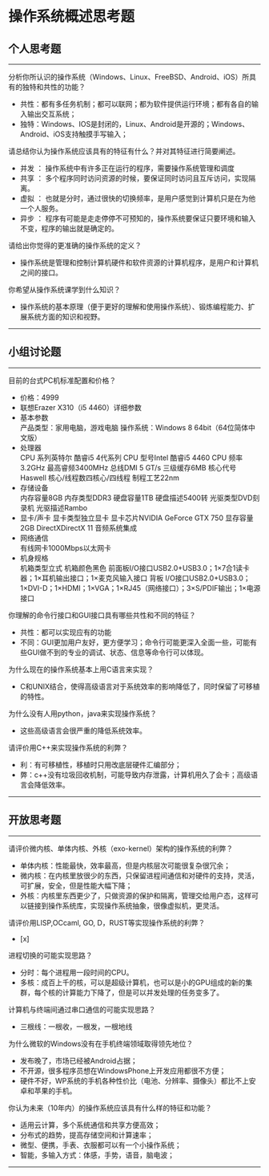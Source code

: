 # 操作系统概述思考题

## 个人思考题

---

分析你所认识的操作系统（Windows、Linux、FreeBSD、Android、iOS）所具有的独特和共性的功能？
- 共性：都有多任务机制；都可以联网；都为软件提供运行环境；都有各自的输入输出交互系统；
- 独特：Windows、IOS是封闭的，Linux、Android是开源的；Windows、Android、iOS支持触摸手写输入；

>  

请总结你认为操作系统应该具有的特征有什么？并对其特征进行简要阐述。
- 并发 ： 操作系统中有许多正在运行的程序，需要操作系统管理和调度
- 共享 ： 多个程序同时访问资源的时候，要保证同时访问且互斥访问，实现隔离。
- 虚拟 ： 也就是分时，通过很快的切换频率，是用户感觉到计算机只是在为他一个人服务。
- 异步 ： 程序有可能是走走停停不可预知的，操作系统要保证只要环境和输入不变，程序的输出就是确定的。

>   

请给出你觉得的更准确的操作系统的定义？
- 操作系统是管理和控制计算机硬件和软件资源的计算机程序，是用户和计算机之间的接口。

>   

你希望从操作系统课学到什么知识？
- 操作系统的基本原理（便于更好的理解和使用操作系统）、锻炼编程能力、扩展系统方面的知识和视野。

>   

---

## 小组讨论题

---

目前的台式PC机标准配置和价格？
- 价格：4999
- 联想Erazer X310（i5 4460）详细参数
- 基本参数	
产品类型：家用电脑，游戏电脑
操作系统：Windows 8 64bit（64位简体中文版）
- 处理器	
CPU 系列英特尔 酷睿i5 4代系列
CPU 型号Intel 酷睿i5 4460
CPU 频率3.2GHz
最高睿频3400MHz
总线DMI 5 GT/s
三级缓存6MB
核心代号Haswell
核心/线程数四核心/四线程
制程工艺22nm
- 存储设备	
内存容量8GB
内存类型DDR3
硬盘容量1TB
硬盘描述5400转
光驱类型DVD刻录机
光驱描述Rambo
- 显卡/声卡	
显卡类型独立显卡
显卡芯片NVIDIA GeForce GTX 750
显存容量2GB
DirectXDirectX 11
音频系统集成
- 网络通信	
有线网卡1000Mbps以太网卡
- 机身规格	
机箱类型立式
机箱颜色黑色
前面板I/O接口USB2.0+USB3.0；1×7合1读卡器；1×耳机输出接口；1×麦克风输入接口
背板 I/O接口USB2.0+USB3.0；1×DVI-D；1×HDMI；1×VGA；1×RJ45（网络接口）；3×S/PDIF输出；1×电源接口 

> 

你理解的命令行接口和GUI接口具有哪些共性和不同的特征？
- 共性：都可以实现应有的功能
- 不同：GUI更加用户友好，更方便学习；命令行可能更深入全面一些，可能有些GUI做不到的专业的调试、状态、信息等命令行可以体现。

> 

为什么现在的操作系统基本上用C语言来实现？
- C和UNIX结合，使得高级语言对于系统效率的影响降低了，同时保留了可移植的特性。

>  

为什么没有人用python，java来实现操作系统？
- 这些高级语言会很严重的降低系统效率。

>  

请评价用C++来实现操作系统的利弊？
- 利：有可移植性，移植时只用改底层硬件汇编部分；
- 弊：c++没有垃圾回收机制，可能导致内存泄露，计算机用久了会卡；高级语言会降低效率。

>  

---

## 开放思考题

---

请评价微内核、单体内核、外核（exo-kernel）架构的操作系统的利弊？
- 单体内核：性能最快，效率最高，但是内核层次可能很复杂很冗余；
- 微内核：在内核里放很少的东西，只保留进程间通信和对硬件的支持，灵活，可扩展，安全，但是性能大幅下降；
- 外核：内核里东西更少了，只做资源的保护和隔离，管理交给用户态，这样可以链接到操作系统库，实现操作系统抽象，很像虚拟机，更灵活。

>  

请评价用LISP,OCcaml, GO, D，RUST等实现操作系统的利弊？
- [x]  

>  

进程切换的可能实现思路？
- 分时：每个进程用一段时间的CPU。
- 多核：成百上千的核，可以是超级计算机，也可以是小的GPU组成的新的集群，每个核的计算能力下降了，但是可以并发处理的任务变多了。

>  

计算机与终端间通过串口通信的可能实现思路？
- 三根线：一根收，一根发，一根地线

>  

为什么微软的Windows没有在手机终端领域取得领先地位？
- 发布晚了，市场已经被Android占据；
- 不开源，很多程序员想在WindowsPhone上开发应用都很不方便；
- 硬件不好，WP系统的手机各种性价比（电池、分辨率、摄像头）都比不上安卓和苹果的手机。

>  

你认为未来（10年内）的操作系统应该具有什么样的特征和功能？
- 适用云计算，多个系统通信和共享方便高效；
- 分布式的趋势，提高存储空间和计算速率；
- 微型、便携，手表、衣服都可以有一个小操作系统；
- 智能，多输入方式：体感，手势，语音，脑电波；

>  

---
